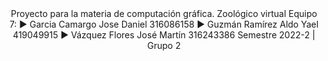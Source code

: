 <div align="center">
<p1>Proyecto para la materia de computación gráfica. </p1>
<p2>Zoológico virtual </p2> 
<p2>Equipo 7:</p2>
▶️ Garcia Camargo Jose Daniel       316086158 
▶️ Guzmán Ramírez Aldo Yael	   	    419049915
▶️ Vázquez Flores José Martín       316243386
<p3> Semestre 2022-2 | Grupo 2</p3>
</div>